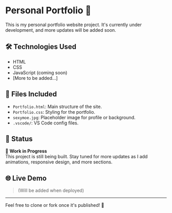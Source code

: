 # Personal Portfolio 🚀

This is my personal portfolio website project. It's currently under development, and more updates will be added soon.

## 🛠️ Technologies Used

- HTML
- CSS
- JavaScript (coming soon)
- [More to be added...]

## 📁 Files Included

- `Portfolio.html`: Main structure of the site.
- `Portfolio.css`: Styling for the portfolio.
- `sexymoe.jpg`: Placeholder image for profile or background.
- `.vscode/`: VS Code config files.

## 🚧 Status

🚧 **Work in Progress**  
This project is still being built. Stay tuned for more updates as I add animations, responsive design, and more sections.

## 🌐 Live Demo

> (Will be added when deployed)

---

Feel free to clone or fork once it's published! 🙂
